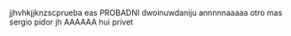 jjhvhkjjknzscprueba eas
PROBADNI
dwoinuwdaniju
annnnnaaaaa
otro mas
sergio pidor
jh
AAAAAA
hui
privet
